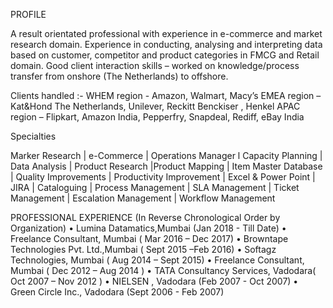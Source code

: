 PROFILE

A result orientated professional with experience in e-commerce and market research domain. Experience in conducting, analysing and interpreting data based on customer, competitor and product categories in FMCG and Retail domain. 
Good client interaction skills – worked on knowledge/process transfer from onshore (The Netherlands) to offshore.

Clients handled :-
WHEM region - Amazon, Walmart, Macy’s
EMEA region – Kat&Hond The Netherlands, Unilever, Reckitt Benckiser , Henkel
APAC region – Flipkart, Amazon India, Pepperfry, Snapdeal, Rediff, eBay India 

Specialties

Marker Research | e-Commerce | Operations Manager l Capacity Planning | Data Analysis | Product Research |Product Mapping | Item Master Database | Quality Improvements | Productivity Improvement | Excel & Power Point | JIRA | Cataloguing | Process Management |
SLA Management | Ticket Management | Escalation Management | Workflow Management
 
PROFESSIONAL EXPERIENCE (In Reverse Chronological Order by Organization) 
•	Lumina Datamatics,Mumbai (Jan 2018 - Till Date)
•	Freelance Consultant, Mumbai ( Mar 2016 – Dec 2017)
•	Browntape Technologies Pvt. Ltd.,Mumbai ( Sept 2015 –Feb 2016)
•	Softagz Technologies, Mumbai ( Aug 2014 – Sept 2015)
•	Freelance Consultant, Mumbai ( Dec 2012 – Aug 2014 )
•	TATA Consultancy Services, Vadodara( Oct 2007 – Nov 2012 )
•	NIELSEN , Vadodara (Feb 2007 - Oct 2007) 
•	Green Circle Inc., Vadodara (Sept 2006 - Feb 2007)  
